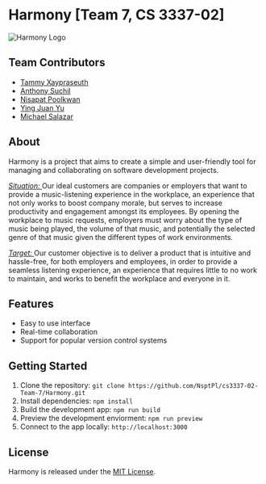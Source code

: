 # Harmony [Team 7, CS 3337-02] 
![Harmony Logo](https://github.com/NsptPl/cs3337-02-Team-7/blob/18cd40d87fcedc1bd8eb849e2560804f5ec7f2f0/main_code/assets/img/retro_logo.png?raw=true)


## Team Contributors
- [Tammy Xaypraseuth](https://github.com/tammyxa)
- [Anthony Suchil](https://github.com/coderadxniel)
- [Nisapat Poolkwan](https://github.com/NsptPl)
- [Ying Juan Yu](https://github.com/type-ur-username)
- [Michael Salazar](https://github.com/type-ur-username)

## About
Harmony is a project that aims to create a simple and user-friendly tool for managing and collaborating on software development projects.
<p><i><ins>Situation: </ins></i> Our ideal customers are companies or employers that want to provide a
music-listening experience in the workplace, an experience that not only works to boost
company morale, but serves to increase productivity and engagement amongst its employees.
By opening the workplace to music requests, employers must worry about the type of music
being played, the volume of that music, and potentially the selected genre of that music given
the different types of work environments.

<i><ins>Target: </ins></i> Our customer objective is to deliver a product that is intuitive and hassle-free, for both
employers and employees, in order to provide a seamless listening experience, an experience that
requires little to no work to maintain, and works to benefit the workplace and everyone in it.</p>
  
## Features
- Easy to use interface
- Real-time collaboration
- Support for popular version control systems

## Getting Started
1. Clone the repository: `git clone https://github.com/NsptPl/cs3337-02-Team-7/Harmony.git`
2. Install dependencies: `npm install`
3. Build the development app: `npm run build`
4. Preview the development enviorment: `npm run preview`
5. Connect to the app locally: ``http://localhost:3000``

## License
Harmony is released under the [MIT License](https://opensource.org/licenses/MIT).
